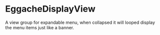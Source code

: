 # EggacheDisplayView

A view group for expandable menu, when collapsed it will looped display the menu items just like a banner. 
